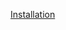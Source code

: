 [Installation](https://github.com/AV-ghub/PostgreSQL-Cloud-Solutions/blob/main/Linux/CentOS/Intro/Installation/001%20Installation.md)
